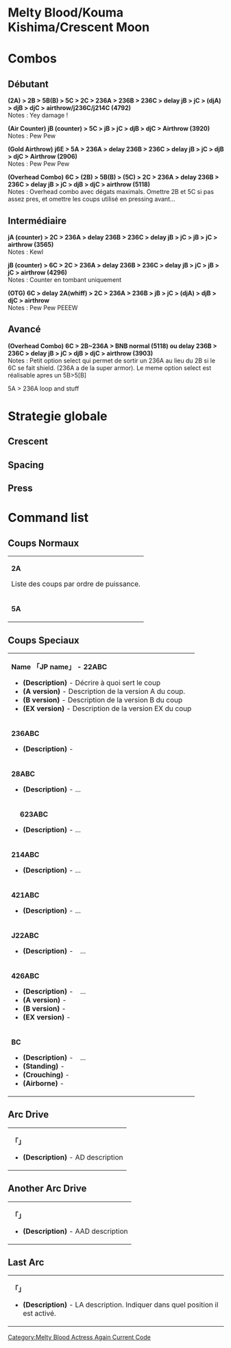# Melty Blood/Kouma Kishima/Crescent Moon

# Combos

## Débutant

**(2A) \> 2B \> 5B(B) \> 5C \> 2C \> 236A \> 236B \> 236C \> delay jB \>
jC \> (djA) \> djB \> djC \> airthrow/j236C/j214C (4792)**  
Notes : Yey damage !

**(Air Counter)** **jB (counter) \> 5C \> jB \> jC \> djB \> djC \>
Airthrow (3920)**  
Notes : Pew Pew

**(Gold Airthrow)** **j6E \> 5A \> 236A \> delay 236B \> 236C \> delay
jB \> jC \> djB \> djC \> Airthrow (2906)**  
Notes : Pew Pew Pew

**(Overhead Combo)** **6C \> (2B) \> 5B(B) \> (5C) \> 2C \> 236A \>
delay 236B \> 236C \> delay jB \> jC \> djB \> djC \> airthrow
(5118)**  
Notes : Overhead combo avec dégats maximals. Omettre 2B et 5C si pas
assez pres, et omettre les coups utilisé en pressing avant...

## Intermédiaire

**jA (counter) \> 2C \> 236A \> delay 236B \> 236C \> delay jB \> jC \>
jB \> jC \> airthrow (3565)**  
Notes : Kewl

**jB (counter) \> 6C \> 2C \> 236A \> delay 236B \> 236C \> delay jB \>
jC \> jB \> jC \> airthrow (4296)**  
Notes : Counter en tombant uniquement

**(OTG)** **6C \> delay 2A(whiff) \> 2C \> 236A \> 236B \> jB \> jC \>
(djA) \> djB \> djC \> airthrow**  
Notes : Pew Pew PEEEW

## Avancé

**(Overhead Combo)** **6C \> 2B\~236A \> BNB normal (5118) ou delay 236B
\> 236C \> delay jB \> jC \> djB \> djC \> airthrow (3903)**  
Notes : Petit option select qui permet de sortir un 236A au lieu du 2B
si le 6C se fait shield. (236A a de la super armor). Le meme option
select est réalisable apres un 5B\>5\[B\]

5A \> 236A loop and stuff

# Strategie globale

## Crescent

## Spacing

## Press

# Command list

## Coups Normaux

<table>
<tbody>
<tr class="odd">
<td><p><strong>2A</strong></p>
<p>Liste des coups par ordre de puissance.</p></td>
</tr>
<tr class="even">
<td><p><strong>5A</strong></p></td>
</tr>
</tbody>
</table>

## Coups Speciaux

<table>
<tbody>
<tr class="odd">
<td><p><strong>Name 「JP name」 - 22ABC</strong></p>
<ul>
<li><strong>(Description)</strong> - Décrire à quoi sert le coup</li>
<li><strong>(A version)</strong> - Description de la version A du
coup.</li>
<li><strong>(B version)</strong> - Description de la version B du
coup</li>
<li><strong>(EX version)</strong> - Description de la version EX du
coup</li>
</ul></td>
</tr>
<tr class="even">
<td><p><strong>236ABC</strong></p>
<ul>
<li><strong>(Description)</strong> -</li>
</ul></td>
</tr>
<tr class="odd">
<td><p><strong>28ABC</strong></p>
<ul>
<li><strong>(Description)</strong> - ...</li>
</ul></td>
</tr>
<tr class="even">
<td><p><strong>　 623ABC</strong></p>
<ul>
<li><strong>(Description)</strong> - ...</li>
</ul></td>
</tr>
<tr class="odd">
<td><p><strong>214ABC</strong></p>
<ul>
<li><strong>(Description)</strong> - ...</li>
</ul></td>
</tr>
<tr class="even">
<td><p><strong>421ABC</strong></p>
<ul>
<li><strong>(Description)</strong> - ...</li>
</ul></td>
</tr>
<tr class="odd">
<td><p><strong>J22ABC</strong></p>
<ul>
<li><strong>(Description)</strong> -　...</li>
</ul></td>
</tr>
<tr class="even">
<td><p><strong>426ABC</strong></p>
<ul>
<li><strong>(Description)</strong> -　...</li>
<li><strong>(A version)</strong> -</li>
<li><strong>(B version)</strong> -</li>
<li><strong>(EX version)</strong> -</li>
</ul></td>
</tr>
<tr class="odd">
<td><p><strong>BC</strong></p>
<ul>
<li><strong>(Description)</strong> -　...</li>
<li><strong>(Standing)</strong> -</li>
<li><strong>(Crouching)</strong> -</li>
<li><strong>(Airborne)</strong> -</li>
</ul></td>
</tr>
</tbody>
</table>

## Arc Drive

<table>
<tbody>
<tr class="odd">
<td><p><strong>「」</strong></p>
<ul>
<li><strong>(Description)</strong> - AD description</li>
</ul></td>
</tr>
</tbody>
</table>

## Another Arc Drive

<table>
<tbody>
<tr class="odd">
<td><p><strong>「」</strong></p>
<ul>
<li><strong>(Description)</strong> - AAD description</li>
</ul></td>
</tr>
</tbody>
</table>

## Last Arc

<table>
<tbody>
<tr class="odd">
<td><p><strong>「」</strong></p>
<ul>
<li><strong>(Description)</strong> - LA description. Indiquer dans quel
position il est activé.</li>
</ul></td>
</tr>
</tbody>
</table>

[Category:Melty Blood Actress Again Current
Code](Category:Melty_Blood_Actress_Again_Current_Code "wikilink")
